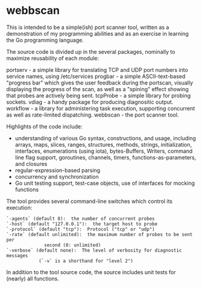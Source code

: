 # webbscan

This is intended to be a simple(ish) port scanner tool, written as a
demonstration of my programming abilities and as an exercise in learning the
Go programming language.

The source code is divided up in the several packages, nominally to maximize
reusability of each module:

portserv - a simple library for translating TCP and UDP port numbers into
	   service names, using /etc/services
progbar	 - a simple ASCII-text-based "progress bar" which gives the user
	   feedback during the portscan, visually displaying the progress of
	   the scan, as well as a "spining" effect showing that probes are
	   actively being sent.
tcpProbe - a simple library for probing sockets.
vdiag	 - a handy package for producing diagnositic output.
workflow - a library for administering task execution, supporting concurrent
	   as well as rate-limited dispatching.
webbscan - the port scanner tool.


Highlights of the code include:
  - understanding of various Go syntax, constructions, and usage, including
    arrays, maps, slices, ranges, structures, methods, strings,
    initialization, interfaces, enumerations (using iota), bytes-Buffers,
    Writers, command line flag support, goroutines, channels, timers, 
    functions-as-parameters, and closures
  - regular-expression-based parsing
  - concurrency and synchronization
  - Go unit testing support, test-case objects, use of interfaces for mocking
    functions


The tool provides several command-line switches which control its execution:

    `-agents` (default 8):  the number of concurrent probes
    `-host` (default "127.0.0.1"):  the target host to probe
    `-protocol` (default "tcp"):  Protocol ("tcp" or "udp")
    `-rate` (default unlimited):  the maximum number of probes to be sent per
				  second (0: unlimited)
    `-verbose` (default none):	The level of verbosity for diagnostic messages
				(`-v` is a shorthand for "level 2")

In addition to the tool source code, the source includes unit tests for
(nearly) all functions.
